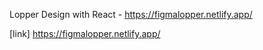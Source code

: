 Lopper Design with React - https://figmalopper.netlify.app/

[link]
https://figmalopper.netlify.app/
